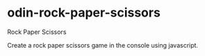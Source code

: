 # odin-rock-paper-scissors
Rock Paper Scissors

Create a rock paper scissors game in the console using javascript.